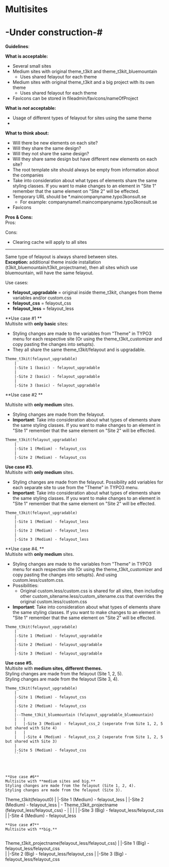 # Multisites

# -Under construction-#
**Guidelines**: 

**What is acceptable:** 
* Several small sites  
* Medium sites with original theme_t3kit and theme_t3kit_bluemountain
	* Uses shared felayout for each theme  
* Medium sites with original theme_t3kit and a big project with its own theme  
	* Uses shared felayout for each theme 
* Favicons can be stored in fileadmin/favicons/nameOfProject


**What is *not* acceptable:**  
* Usage of different types of felayout for sites using the same theme  
* 

**What to think about:** 
* Will there be new elements on each site?  
* Will they share the same design?  
* Will they not share the same design?  
* Will they share same design but have different new elements on each site? 
* The root template site should always be empty from information about the companies 
* Take into consideration about what types of elements share the same styling classes. If you want to make changes to an element in "Site 1" remember that the same element on "Site 2" will be effected. 
* Temporary URL should be *.maincompanyname.typo3konsult.se
	* For example: companyname1.maincompanyname.typo3konsult.se
* Favicons

**Pros & Cons:**  
Pros: 

Cons:  
* Clearing cache will apply to all sites 

---

Same type of felayout is always shared between sites.  
**Exception:** additional theme inside installation (t3kit_bluemountain/t3kit_projectname), then all sites which use bluemountain, will have the same felayout.

Use cases:

* **felayout_upgradable** 	= original inside theme_t3kit, changes from theme variables and/or custom.css
* **felayout_css** 		= felayout_css
* **felayout_less** 		= felayout_less

**Use case #1  **  
Multisite with **only basic** sites:  
* Styling changes are made to the variables from "Theme" in TYPO3 menu for each respective site (Or using the theme_t3kit_customizer and copy pasting the changes into setupts).
* They all share the same theme_t3kit/felayout and is upgradable.  
 
```
Theme_t3kit(felayout_upgradable)  
	|  
	|-Site 1 (basic) - felayout_upgradable  
	|  
	|-Site 2 (basic) - felayout_upgradable   
	|  
	|-Site 3 (basic) - felayout_upgradable   
```


**Use case #2 ** 
 
Multisite with **only medium** sites.
* Styling changes are made from the felayout.  
* **Important**: Take into consideration about what types of elements share the same styling classes. If you want to make changes to an element in "Site 1" remember that the same element on "Site 2" will be effected.  

```
Theme_t3kit(felayout_upgradable)
	|
	|-Site 1 (Medium) - felayout_css 
	|
	|-Site 2 (Medium) - felayout_css 
```



**Use case #3.**  
Multisite with **only medium** sites.
* Styling changes are made from the felayout. Possibility add variables for each separate site to use from the "Theme" in TYPO3 menu.
* **Important**:  Take into consideration about what types of elements share the same styling classes. If you want to make changes to an element in "Site 1" remember that the same element on "Site 2" will be effected.

```
Theme_t3kit(felayout_upgradable)
	|
	|-Site 1 (Medium) - felayout_less 
	|
	|-Site 2 (Medium) - felayout_less 
	|
	|-Site 3 (Medium) - felayout_less 
```





**Use case #4. **   
Multisite with **only medium** sites.
* Styling changes are made to the variables from "Theme" in TYPO3 menu for each respective site (Or using the theme_t3kit_customizer and copy pasting the changes into setupts). And using custom.less/custom.css. 
* Possibilities: 
  * Original custom.less/custom.css is shared for all sites, then including other custom_sitename.less/custom_sitename.css that overrides the original custom.less/custom.css
* **Important**: Take into consideration about what types of elements share the same styling classes. If you want to make changes to an element in "Site 1" remember that the same element on "Site 2" will be effected. 

```
Theme_t3kit(felayout_upgradable)
	|
	|-Site 1 (Medium) - felayout_upgradable  
	|
	|-Site 2 (Medium) - felayout_upgradable 
	|
	|-Site 3 (Medium) - felayout_upgradable 
``` 




**Use case #5.**  
Multisite with **medium sites, different themes.**  
Styling changes are made from the felayout (Site 1, 2, 5).  
Styling changes are made from the felayout (Site 3, 4).  
```
Theme_t3kit(felayout_upgradable)
	|
	|-Site 1 (Medium) - felayout_css
	|
	|-Site 2 (Medium) - felayout_css
	|
	|--Theme_t3kit_bluemountain (felayout_upgradable_bluemountain)
	|	|
	|	|-Site 3 (Medium) - felayout_css_2 (seperate from Site 1, 2, 5 but shared with Site 4)
	|	|
	|	|-Site 4 (Medium) - felayout_css_2 (seperate from Site 1, 2, 5 but shared with Site 3)
	|
	|-Site 5 (Medium) - felayout_css 
    ```




**Use case #6**  
Multisite with **medium sites and big.**  
Styling changes are made from the felayout (Site 1, 2, 4).  
Styling changes are made from the felayout (Site 3).  
```
Theme_t3kit(felayout0)
	|
	|-Site 1 (Medium) - felayout_less 
	|
	|-Site 2 (Medium) - felayout_less 
	|
	-
Theme_t3kit_projectname (felayout_less/felayout_css)
	-	|
	|	|
	|	|-Site 3 (Big) - felayout_less/felayout_css
	|
	|-Site 4 (Medium) - felayout_less 
```
**Use case #7**  
Multisite with **big.**  
 
```
Theme_t3kit_projectname(felayout_less/felayout_css)
	|
	|-Site 1 (Big) - felayout_less/felayout_css  
	|
	|-Site 2 (Big) - felayout_less/felayout_css 
	|
	|-Site 3 (Big) - felayout_less/felayout_css 
```
